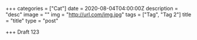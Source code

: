 +++
categories = ["Cat"]
date = 2020-08-04T04:00:00Z
description = "desc"
image = ""
img = "http://url.com/img.jpg"
tags = ["Tag", "Tag 2"]
title = "title"
type = "post"

+++
Draft 123